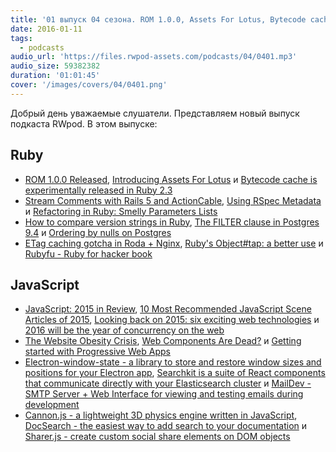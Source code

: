```yaml
---
title: '01 выпуск 04 сезона. ROM 1.0.0, Assets For Lotus, Bytecode cache in Ruby 2.3, The Website Obesity Crisis, Searchkit и прочее'
date: 2016-01-11
tags:
  - podcasts
audio_url: 'https://files.rwpod-assets.com/podcasts/04/0401.mp3'
audio_size: 59382382
duration: '01:01:45'
cover: '/images/covers/04/0401.png'
---
```


Добрый день уважаемые слушатели. Представляем новый выпуск подкаста RWpod. В этом выпуске:

## Ruby

- [ROM 1.0.0 Released](http://rom-rb.org/blog/2016/01/06/rom-1-0-0-released/), [Introducing Assets For Lotus](http://lotusrb.org/blog/2015/12/29/introducing-assets.html) и [Bytecode cache is experimentally released in Ruby 2.3](http://rimuru.lunanet.gr.jp/blog/cruby-bytecode-cache-is-experimentally-released)
- [Stream Comments with Rails 5 and ActionCable](https://medium.com/when-code-explodes/stream-comments-with-rails-5-and-actioncable-49176b8797c8), [Using RSpec Metadata](https://rossta.net/blog/using-rspec-metadata.html) и [Refactoring in Ruby: Smelly Parameters Lists](http://eftimov.net/refactoring-smelly-parameters-lists/)
- [How to compare version strings in Ruby](https://medium.com/little-programming-joys/how-to-compare-version-strings-in-ruby-ced0916a4b71), [The FILTER clause in Postgres 9.4](https://medium.com/little-programming-joys/the-filter-clause-in-postgres-9-4-3dd327d3c852) и [Ordering by nulls on Postgres](https://medium.com/little-programming-joys/ordering-by-nulls-on-postgres-57314b8285ca)
- [ETag caching gotcha in Roda + Nginx](http://masa331.github.io/2016/01/06/roda-etag-caching-gotcha.html), [Ruby's Object#tap: a better use](http://redningja.com/dev/rubys-object-tap-a-better-use/) и [Rubyfu - Ruby for hacker book](http://rubyfu.net/)

## JavaScript

- [JavaScript: 2015 in Review](http://www.sitepoint.com/javascript-2015-review/), [10 Most Recommended JavaScript Scene Articles of 2015](https://medium.com/javascript-scene/10-most-recommended-javascript-scene-articles-of-2015-292be655d6cc), [Looking back on 2015: six exciting web technologies](http://www.2ality.com/2016/01/web-technologies-2015.html) и [2016 will be the year of concurrency on the web](https://medium.com/@cramforce/2016-will-be-the-year-of-concurrency-on-the-web-c39b1e99b30f)
- [The Website Obesity Crisis](http://idlewords.com/talks/website_obesity.htm), [Web Components Are Dead?](https://medium.com/ben-and-dion/web-components-are-dead-3988b31c380a) и [Getting started with Progressive Web Apps](https://addyosmani.com/blog/getting-started-with-progressive-web-apps/)
- [Electron-window-state - a library to store and restore window sizes and positions for your Electron app](https://github.com/mawie81/electron-window-state), [Searchkit is a suite of React components that communicate directly with your Elasticsearch cluster](http://searchkit.co/) и [MailDev - SMTP Server + Web Interface for viewing and testing emails during development](http://djfarrelly.github.io/MailDev/)
- [Cannon.js - a lightweight 3D physics engine written in JavaScript](http://schteppe.github.io/cannon.js/), [DocSearch - the easiest way to add search to your documentation](http://community.algolia.com/docsearch/) и [Sharer.js - create custom social share elements on DOM objects](http://ellisonleao.github.io/sharer.js/)
